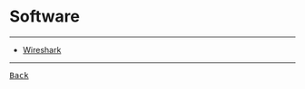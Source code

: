 # Software

---

- [Wireshark](https://www.wireshark.org/download.html)

---

[<kbd> Back </kbd>](./../readme.md)
